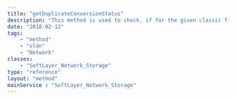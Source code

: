 ```yaml
---
title: "getDuplicateConversionStatus"
description: "This method is used to check, if for the given classic file block storage volume, a transaction performing dependent to independent duplicate conversion is active. If yes, then this returns the current percentage of its progress along with its start time as [SoftLayer_Container_Network_Storage_DuplicateConversionStatusInformation] object with its name, percentage and transaction start timestamp. "
date: "2018-02-12"
tags:
    - "method"
    - "sldn"
    - "Network"
classes:
    - "SoftLayer_Network_Storage"
type: "reference"
layout: "method"
mainService : "SoftLayer_Network_Storage"
---
```

